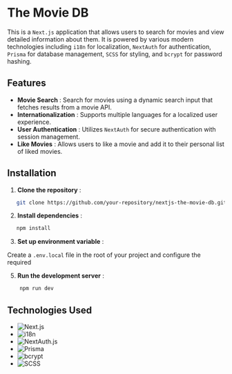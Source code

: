 # The Movie DB

This is a `Next.js` application that allows users to search for movies and view detailed information about them. It is powered by various modern technologies including `i18n` for localization, `NextAuth` for authentication, `Prisma` for database management, `SCSS` for styling, and `bcrypt` for password hashing.

## Features


- **Movie Search** :  Search for movies using a dynamic search input that fetches results from a movie API.
- **Internationalization** :  Supports multiple languages for a localized user experience.
- **User Authentication** : Utilizes `NextAuth` for secure authentication with session management.
- **Like Movies** : Allows users to like a movie and add it to their personal list of liked movies.


## Installation

1. **Clone the repository** :

```bash
   git clone https://github.com/your-repository/nextjs-the-movie-db.git
```

2. **Install dependencies** :

```bash
   npm install
```

3. **Set up environment variable** :

Create a  `.env.local` file in the root of your project and configure the required

5. **Run the development server** :

```bash
    npm run dev
```

## Technologies Used

- ![Next.js](https://img.shields.io/badge/Next.js-%23000000?style=flat&logo=next.js&logoColor=white)
- ![i18n](https://img.shields.io/badge/i18n-%234CAF50?style=flat&logo=i18next&logoColor=white)
- ![NextAuth.js](https://img.shields.io/badge/NextAuth.js-%23000000?style=flat&logo=next-auth&logoColor=white)
- ![Prisma](https://img.shields.io/badge/Prisma-%2300A7E1?style=flat&logo=prisma&logoColor=white)
- ![bcrypt](https://img.shields.io/badge/bcrypt-%231B73B2?style=flat&logo=bcrypt&logoColor=white)
- ![SCSS](https://img.shields.io/badge/SCSS-%23CC6699?style=flat&logo=sass&logoColor=white)


